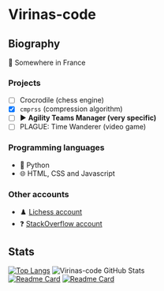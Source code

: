 # Virinas-code
## Biography
📍 Somewhere in France  
### Projects
- [ ] Crocrodile (chess engine)
- [x] `cmprss` (compression algorithm)
- [ ] ▶️ **Agility Teams Manager (very specific)**
- [ ] PLAGUE: Time Wanderer (video game)
### Programming languages
- 🐍 Python
- 🌐 HTML, CSS and Javascript
### Other accounts
- ♟️ [Lichess account](https://lichess.org/@/Virinas-code)
- ❓ [StackOverflow account](https://stackoverflow.com/users/13259751/virinas-code)
## Stats
[![Top Langs](https://github-readme-stats.vercel.app/api/top-langs/?username=Virinas-code&theme=darcula&layout=compact)](https://github.com/anuraghazra/github-readme-stats) ![Virinas-code GitHub Stats](https://github-readme-stats.vercel.app/api?username=Virinas-code&show_icons=true&theme=darcula&hide_title=true)  
[![Readme Card](https://github-readme-stats.vercel.app/api/pin/?username=Virinas-code&repo=Crocrodile&theme=darcula)](https://github.com/Virinas-code/Crocrodile) [![Readme Card](https://github-readme-stats.vercel.app/api/pin/?username=Group-of-PLAGUE-Time-Wanderer&repo=PLAGUE-Time-Wanderer&theme=darcula)](https://github.com/Group-of-PLAGUE-Time-Wanderer/PLAGUE-Time-Wanderer)
